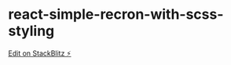 # react-simple-recron-with-scss-styling

[Edit on StackBlitz ⚡️](https://stackblitz.com/edit/react-simple-example-1scaka)